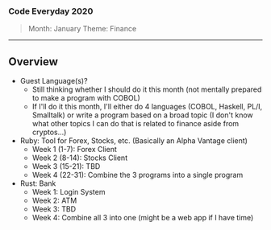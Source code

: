 ### Code Everyday 2020
> Month: January
> Theme: Finance
 
---

## Overview
- Guest Language(s)?
	- Still thinking whether I should do it this month (not mentally prepared to make a program with COBOL)
	- If I'll do it this month, I'll either do 4 languages (COBOL, Haskell, PL/I, Smalltalk) or write a program based on a broad topic (I don't know what other topics I can do that is related to finance aside from cryptos...)
- Ruby: Tool for Forex, Stocks, etc. (Basically an Alpha Vantage client)
	- Week 1 (1-7): Forex Client
	- Week 2 (8-14): Stocks Client
	- Week 3 (15-21): TBD
	- Week 4 (22-31): Combine the 3 programs into a single program
- Rust: Bank
	- Week 1: Login System
	- Week 2: ATM
	- Week 3: TBD
	- Week 4: Combine all 3 into one (might be a web app if I have time)